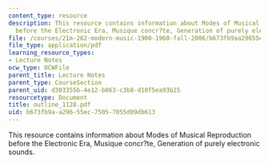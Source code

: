 ```yaml
---
content_type: resource
description: This resource contains information about Modes of Musical Reproduction
  before the Electronic Era, Musique concr?te, Generation of purely electronic sounds.
file: /courses/21m-262-modern-music-1900-1960-fall-2006/b673fb9aa29655ec75057055d09db613_outline_1128.pdf
file_type: application/pdf
learning_resource_types:
- Lecture Notes
ocw_type: OCWFile
parent_title: Lecture Notes
parent_type: CourseSection
parent_uid: d303355b-4e12-b063-c3b8-d10f5ea93b25
resourcetype: Document
title: outline_1128.pdf
uid: b673fb9a-a296-55ec-7505-7055d09db613
---
```

This resource contains information about Modes of Musical Reproduction before the Electronic Era, Musique concr?te, Generation of purely electronic sounds.

